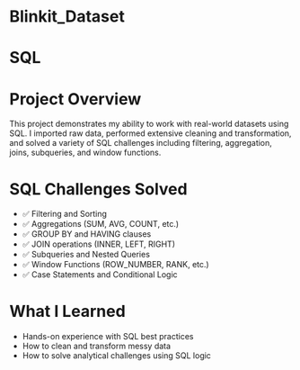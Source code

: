 # Blinkit_Dataset

# SQL 



# Project Overview
This project demonstrates my ability to work with real-world datasets using SQL. I imported raw data, performed extensive cleaning and transformation, and solved a variety of SQL challenges including filtering, aggregation, joins, subqueries, and window functions.


# SQL Challenges Solved
- ✅ Filtering and Sorting
- ✅ Aggregations (SUM, AVG, COUNT, etc.)
- ✅ GROUP BY and HAVING clauses
- ✅ JOIN operations (INNER, LEFT, RIGHT)
- ✅ Subqueries and Nested Queries
- ✅ Window Functions (ROW_NUMBER, RANK, etc.)
- ✅ Case Statements and Conditional Logic


# What I Learned
- Hands-on experience with SQL best practices
- How to clean and transform messy data
- How to solve analytical challenges using SQL logic


